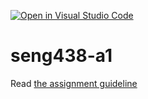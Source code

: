 [![Open in Visual Studio Code](https://classroom.github.com/assets/open-in-vscode-718a45dd9cf7e7f842a935f5ebbe5719a5e09af4491e668f4dbf3b35d5cca122.svg)](https://classroom.github.com/online_ide?assignment_repo_id=13397938&assignment_repo_type=AssignmentRepo)
# seng438-a1

Read [the assignment guideline](seng438-a1.md) 
